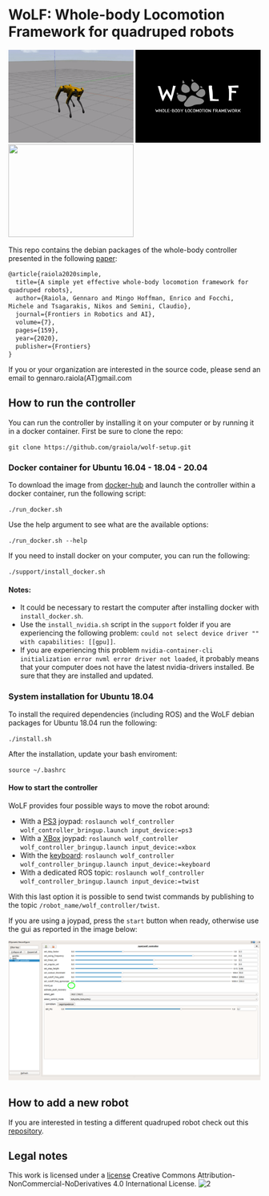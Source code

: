 # WoLF: Whole-body Locomotion Framework for quadruped robots

<p float="center">
  <img src="docs/spot.gif" width="250" height="185" /> 
  <img src="docs/wolf-logo.jpeg" width="250" height="185" />
  <img src="docs/aliengo.gif" width="250" height="185" />
</p>

This repo contains the debian packages of the whole-body controller presented in the following [paper](https://hal.archives-ouvertes.fr/hal-03005133/document): 

```
@article{raiola2020simple,
  title={A simple yet effective whole-body locomotion framework for quadruped robots},
  author={Raiola, Gennaro and Mingo Hoffman, Enrico and Focchi, Michele and Tsagarakis, Nikos and Semini, Claudio},
  journal={Frontiers in Robotics and AI},
  volume={7},
  pages={159},
  year={2020},
  publisher={Frontiers}
}
```

If you or your organization are interested in the source code, please send an email to gennaro.raiola(AT)gmail.com

## How to run the controller

You can run the controller by installing it on your computer or by running it in a docker container. First be sure to clone the repo:

`git clone https://github.com/graiola/wolf-setup.git`

### Docker container for Ubuntu 16.04 - 18.04 - 20.04

To download the image from [docker-hub](https://hub.docker.com/repository/docker/serger87/wolf) and launch the controller within a docker container, run the following script:

`./run_docker.sh`

Use the help argument to see what are the available options:

`./run_docker.sh --help`

If you need to install docker on your computer, you can run the following:

`./support/install_docker.sh`

#### Notes:

- It could be necessary to restart the computer after  installing docker with `install_docker.sh`.
- Use the `install_nvidia.sh` script in the `support` folder  if you are experiencing the following problem: `could not select device driver "" with capabilities: [[gpu]]`. 
- If you are experiencing this problem `nvidia-container-cli initialization error nvml error driver not loaded`, it probably means that your computer does not have the latest nvidia-drivers installed. Be sure that they are installed and updated.

### System installation for Ubuntu 18.04

To install the required dependencies (including ROS) and the WoLF debian packages for Ubuntu 18.04 run the following:

`./install.sh`

After the installation, update your bash enviroment:

`source ~/.bashrc`

#### How to start the controller

WoLF provides four possible ways to move the robot around:

- With a [PS3](docs/ps3.png) joypad: `roslaunch wolf_controller wolf_controller_bringup.launch input_device:=ps3`
- With a [XBox](docs/xbox.jpeg) joypad: `roslaunch wolf_controller wolf_controller_bringup.launch input_device:=xbox`
- With the [keyboard](docs/keyboard.png): `roslaunch wolf_controller wolf_controller_bringup.launch input_device:=keyboard`
- With a dedicated ROS topic: `roslaunch wolf_controller wolf_controller_bringup.launch input_device:=twist`

With this last option it is possible to send twist commands by publishing to the topic `/robot_name/wolf_controller/twist`.

If you are using a joypad, press the `start` button when ready, otherwise use the gui as reported in the image below:

<p align="center"> 
<img src="docs/gui.png">
</p>

## How to add a new robot

If you are interested in testing a different quadruped robot check out this [repository](https://github.com/graiola/wolf_descriptions).

## Legal notes

This work is licensed under a [license]("http://creativecommons.org/licenses/by-nc-nd/4.0/") Creative Commons Attribution-NonCommercial-NoDerivatives 4.0 International License</a>.
![2](https://i.creativecommons.org/l/by-nc-nd/4.0/88x31.png)
